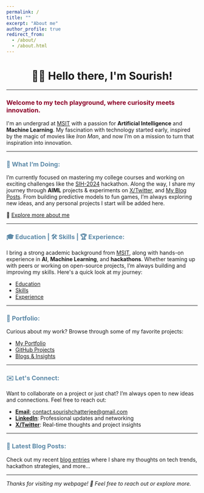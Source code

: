```yaml
---
permalink: /
title: ""
excerpt: "About me"
author_profile: true
redirect_from: 
  - /about/
  - /about.html
---
```

<h1 align=center>👋🏼 Hello there, I'm Sourish!</h1>
<hr>

<h3 style='color:#8C0027; text-align:left'>Welcome to my tech playground, where curiosity meets innovation.</h3>

I'm an undergrad at [MSIT](https://www.linkedin.com/school/meghnadsahainstituteoftechnology/) with a passion for **Artificial Intelligence** and **Machine Learning**. My fascination with technology started early, inspired by the magic of movies like _Iron Man_, and now I’m on a mission to turn that inspiration into innovation.

---

<h3 style='color:#5D8AA8; text-align:left'>🌟 What I’m Doing:</h3>

I’m currently focused on mastering my college courses and working on exciting challenges like the [SIH-2024](/posts/2024/09/SIH2024/) hackathon. Along the way, I share my journey through **AIML** projects & experiments on [X/Twitter](https://X.com/sourize_), and [My Blog Posts](/year-archive/). From building predictive models to fun games, I’m always exploring new ideas, and any personal projects I start will be added here.

🔗 [Explore more about me](/aboutme/)

---

<h3 style='color:#5D8AA8; text-align:left'>🎓 Education | 🛠️ Skills | 🏆 Experience:</h3>

I bring a strong academic background from [MSIT](https://www.linkedin.com/school/meghnadsahainstituteoftechnology/), along with hands-on experience in **AI**, **Machine Learning**, and **hackathons**. Whether teaming up with peers or working on open-source projects, I’m always building and improving my skills. Here's a quick look at my journey:

- [Education](/education.md/)
- [Skills](/skills.md/)
- [Experience](/experience.md/)

---

<h3 style='color:#5D8AA8; text-align:left'>🚀 Portfolio:</h3>

Curious about my work? Browse through some of my favorite projects:

- [My Portfolio](/portfolio/)
- [GitHub Projects](https://github.com/sourize?tab=repositories)
- [Blogs & Insights](/year-archive/)

---

<h3 style='color:#5D8AA8; text-align:left'>✉️ Let's Connect:</h3>

Want to collaborate on a project or just chat? I’m always open to new ideas and connections. Feel free to reach out:

- [**Email**:](mailto:contact.sourishchatterjee@gmail.com) contact.sourishchatterjee@gmail.com
- **[LinkedIn](https://linkedin.com/in/sourish-chatterjee)**: Professional updates and networking
- **[X/Twitter](https://x.com/sourize_)**: Real-time thoughts and project insights

---

<h3 style='color:#5D8AA8; text-align:left'>📝 Latest Blog Posts:</h3>

Check out my recent [blog entries](/year-archive/) where I share my thoughts on tech trends, hackathon strategies, and more...

---

_Thanks for visiting my webpage! 🙌 Feel free to reach out or explore more._